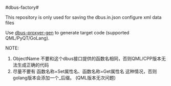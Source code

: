 #dbus-factory#

This repository is only used for saving the dbus.in.json configure xml data files

Use [dbus-proxyer-gen](https://github.com/linuxdeepin/go-lib/tree/master/dbus/proxyer) to generate target code (supported QML/PyQT/GoLang).


NOTE:
1. ObjectName 不要和这个dbus接口提供的函数名相同，否则QML/CPP版本无法生成正确的代码
2. 尽量不要有 函数名称=Set属性名、函数名称=Get属性名  这种情况，否则golang版本会添加一个_后缀。  (QML版本无次问题)


